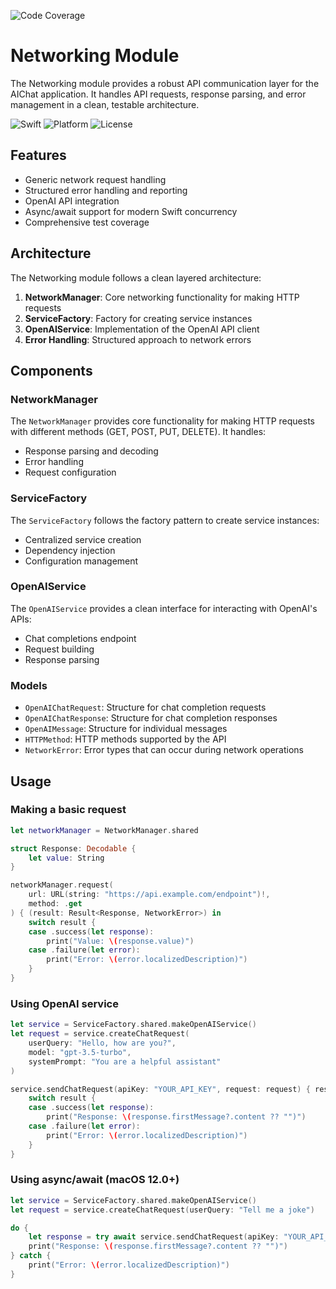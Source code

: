 ![Code Coverage](https://img.shields.io/badge/Code%20Coverage-70.50%25-brightgreen)

# Networking Module

The Networking module provides a robust API communication layer for the AIChat application. It handles API requests, response parsing, and error management in a clean, testable architecture.

![Swift](https://img.shields.io/badge/Swift-5.9-orange)
![Platform](https://img.shields.io/badge/Platform-macOS%2014.0%2B-lightgrey)
![License](https://img.shields.io/badge/License-MIT-green)

## Features

- Generic network request handling
- Structured error handling and reporting
- OpenAI API integration
- Async/await support for modern Swift concurrency
- Comprehensive test coverage

## Architecture

The Networking module follows a clean layered architecture:

1. **NetworkManager**: Core networking functionality for making HTTP requests
2. **ServiceFactory**: Factory for creating service instances
3. **OpenAIService**: Implementation of the OpenAI API client
4. **Error Handling**: Structured approach to network errors

## Components

### NetworkManager

The `NetworkManager` provides core functionality for making HTTP requests with different methods (GET, POST, PUT, DELETE). It handles:

- Response parsing and decoding
- Error handling
- Request configuration

### ServiceFactory

The `ServiceFactory` follows the factory pattern to create service instances:

- Centralized service creation
- Dependency injection
- Configuration management

### OpenAIService

The `OpenAIService` provides a clean interface for interacting with OpenAI's APIs:

- Chat completions endpoint
- Request building
- Response parsing

### Models

- `OpenAIChatRequest`: Structure for chat completion requests
- `OpenAIChatResponse`: Structure for chat completion responses
- `OpenAIMessage`: Structure for individual messages
- `HTTPMethod`: HTTP methods supported by the API
- `NetworkError`: Error types that can occur during network operations

## Usage

### Making a basic request

```swift
let networkManager = NetworkManager.shared

struct Response: Decodable {
    let value: String
}

networkManager.request(
    url: URL(string: "https://api.example.com/endpoint")!,
    method: .get
) { (result: Result<Response, NetworkError>) in
    switch result {
    case .success(let response):
        print("Value: \(response.value)")
    case .failure(let error):
        print("Error: \(error.localizedDescription)")
    }
}
```

### Using OpenAI service

```swift
let service = ServiceFactory.shared.makeOpenAIService()
let request = service.createChatRequest(
    userQuery: "Hello, how are you?",
    model: "gpt-3.5-turbo",
    systemPrompt: "You are a helpful assistant"
)

service.sendChatRequest(apiKey: "YOUR_API_KEY", request: request) { result in
    switch result {
    case .success(let response):
        print("Response: \(response.firstMessage?.content ?? "")")
    case .failure(let error):
        print("Error: \(error.localizedDescription)")
    }
}
```

### Using async/await (macOS 12.0+)

```swift
let service = ServiceFactory.shared.makeOpenAIService()
let request = service.createChatRequest(userQuery: "Tell me a joke")

do {
    let response = try await service.sendChatRequest(apiKey: "YOUR_API_KEY", request: request)
    print("Response: \(response.firstMessage?.content ?? "")")
} catch {
    print("Error: \(error.localizedDescription)")
}
```
